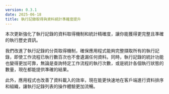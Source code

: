 ```yaml
---
version: 0.3.1
date: 2025-06-18
title: 執行記錄取得與資料統計準確度提升
---
```


本次更新強化了執行記錄的資料取得機制和統計精確度，讓你能獲得更完整且準確的執行歷史資訊。

我們改進了執行記錄的分頁取得機制，確保應用程式能夠完整擷取所有的執行記錄，即使工作流程已執行數百次也不會遺漏任何資料。同時，執行記錄的統計功能也變得更加可靠，無論是查詢特定工作流程的執行次數，或是統計各個執行狀態的數量，現在都能提供準確的結果。

此外，應用程式也改善了資料載入的效率，現在能更快速地在客戶端進行資料排序和組織，讓執行記錄列表的操作體驗更加流暢。
